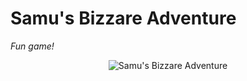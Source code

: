 # Samu's Bizzare Adventure
_Fun game!_

<div align="center">
  <img src="https://github.com/user-attachments/assets/f9d77434-adbb-4b12-8ebf-c244989c919d" alt="Samu's Bizzare Adventure" />
</div>
